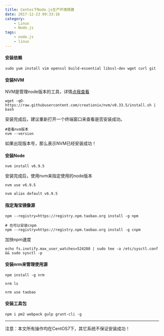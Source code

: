 ```yaml
---
title: Centos下Node.js生产环境搭建
date: 2017-12-23 09:33:18
category: 
    - Linux
    - Node.js
tags: 
    - node.js 
    - linux
---
```


#### 安装依赖

```
sudo yum install vim openssl build-essential libssl-dev wget curl git
```

#### 安装NVM
NVM是管理node版本的工具，详情[点我查看](https://github.com/creationix/nvm)

```
wget -qO- https://raw.githubusercontent.com/creationix/nvm/v0.33.5/install.sh | bash
```
安装完成后，建议重新打开一个终端窗口来查看是否安装成功。


```
#查看nvm版本
nvm --version
```
如果出现版本号，那么表示NVM已经安装成功！

#### 安装Node

```
nvm install v6.9.5
```
安装完成后，使用nvm来指定使用的node版本

```
nvm use v6.9.5

nvm alias default v6.9.5
```

#### 指定淘宝镜像源

```
npm --registry=https://registry.npm.taobao.org install -g npm

# 也可以安装cnpm
npm --registry=https://registry.npm.taobao.org install -g cnpm
```
加快npm速度
```
echo fs.inotify.max_user_watches=524288 | sudo tee -a /etc/sysctl.conf && sudo sysctl -p
```
#### 安装nrm来管理使用源
```
npm install -g nrm

nrm ls

nrm use taobao
```


#### 安装工具包
```
npm i pm2 webpack gulp grunt-cli -g
```
---
注意：本文所有操作均在CentOS7下，其它系统不保证安装成功！